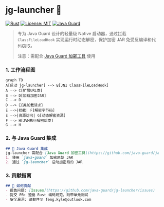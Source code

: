 # jg-launcher 🔐
[![Rust](https://img.shields.io/badge/Rust-1.41+-red)](https://rust-lang.org)
[![License: MIT](https://img.shields.io/badge/License-MIT-blue.svg)](LICENSE)
[![Java Guard](https://img.shields.io/badge/Integration-Java_Guard-orange)](https://github.com/java-guard/java-guard)

> 专为 Java Guard 设计的轻量级 Native 启动器，通过拦截 `ClassFileLoadHook` 实现运行时动态解密，保护加密 JAR 免受反编译和代码窃取。
> 
> 注意：需配合 [Java Guard 加密工具](https://github.com/java-guard/java-guard) 使用
> 

### 1. **工作流程图**
```mermaid
graph TD
A[启动 jg-launcher] --> B[JNI ClassFileLoadHook]
A --> C[扩展URL类]
B --> D[加载加密JAR]
C --> D
D --> E{类加载请求}
E -->|拦截| F[解密字节码]
E -->|资源访问| G[动态解密资源]
F --> H[JVM执行解密后类]
G --> H
```

### 2. **与 Java Guard 集成**
```markdown
## 🔗 Java Guard 集成
jg-launcher 需配合 [Java Guard 加密工具](https://github.com/java-guard/java-guard) 使用：
1. 使用 `java-guard` 加密原始 JAR
2. 通过 `jg-launcher` 启动加密后的 JAR
```

### 3. **贡献指南**
```markdown
## 🤝 如何贡献
- 报告问题: [Issues](https://github.com/java-guard/jg-launcher/issues)
- 提交 PR: 遵循 Rust 编码规范，附带单元测试
- 安全漏洞: 请邮件至 feng.kyle@outlook.com
```